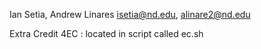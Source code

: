 Ian Setia, Andrew Linares
isetia@nd.edu, alinare2@nd.edu

Extra Credit 4EC : located in script called ec.sh
